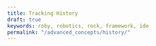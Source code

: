 ```yaml
---
title: Tracking History
draft: true
keywords: roby, robotics, rock, framework, ide
permalink: "/advanced_concepts/history/"
---
```

